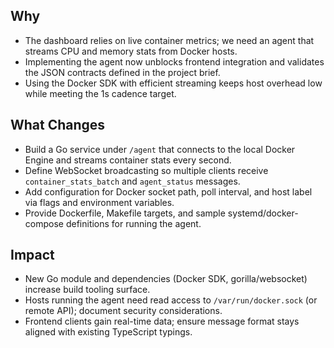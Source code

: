 ## Why
- The dashboard relies on live container metrics; we need an agent that streams CPU and memory stats from Docker hosts.
- Implementing the agent now unblocks frontend integration and validates the JSON contracts defined in the project brief.
- Using the Docker SDK with efficient streaming keeps host overhead low while meeting the 1s cadence target.

## What Changes
- Build a Go service under `/agent` that connects to the local Docker Engine and streams container stats every second.
- Define WebSocket broadcasting so multiple clients receive `container_stats_batch` and `agent_status` messages.
- Add configuration for Docker socket path, poll interval, and host label via flags and environment variables.
- Provide Dockerfile, Makefile targets, and sample systemd/docker-compose definitions for running the agent.

## Impact
- New Go module and dependencies (Docker SDK, gorilla/websocket) increase build tooling surface.
- Hosts running the agent need read access to `/var/run/docker.sock` (or remote API); document security considerations.
- Frontend clients gain real-time data; ensure message format stays aligned with existing TypeScript typings.
